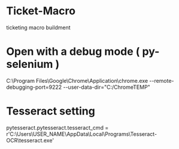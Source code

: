 # Ticket-Macro
ticketing macro buildment

# Open with a debug mode ( py-selenium )
C:\Program Files\Google\Chrome\Application\chrome.exe --remote-debugging-port=9222 --user-data-dir="C:/ChromeTEMP"

# Tesseract setting
pytesseract.pytesseract.tesseract_cmd = r'C:\Users\USER_NAME\AppData\Local\Programs\Tesseract-OCR\tesseract.exe'
